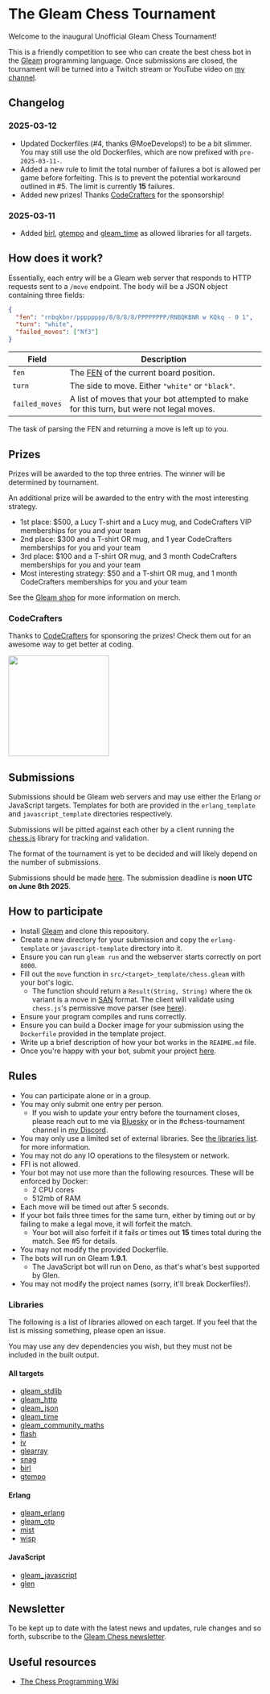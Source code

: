 # The Gleam Chess Tournament

Welcome to the inaugural Unofficial Gleam Chess Tournament!

This is a friendly competition to see who can create the best chess bot in the
[Gleam](https://gleam.run) programming language. Once submissions are closed,
the tournament will be turned into a Twitch stream or YouTube video on
[my channel](https://youtube.com/IsaacHarrisHolt).

## Changelog

### 2025-03-12

- Updated Dockerfiles (#4, thanks @MoeDevelops!) to be a bit slimmer. You may still
  use the old Dockerfiles, which are now prefixed with `pre-2025-03-11-`.
- Added a new rule to limit the total number of failures a bot is allowed per game
  before forfeiting. This is to prevent the potential workaround outlined in #5.
  The limit is currently **15** failures.
- Added new prizes! Thanks [CodeCrafters](https://www.codecrafters.io/) for the
  sponsorship!

### 2025-03-11

- Added [birl](https://hexdocs.pm/birl/index.html),
  [gtempo](https://hexdocs.pm/gtempo/index.html) and
  [gleam_time](https://hexdocs.pm/gleam_time/index.html) as allowed libraries for all
  targets.

## How does it work?

Essentially, each entry will be a Gleam web server that responds to HTTP requests sent
to a `/move` endpoint. The body will be a JSON object containing three fields:

```json
{
  "fen": "rnbqkbnr/pppppppp/8/8/8/8/PPPPPPPP/RNBQKBNR w KQkq - 0 1",
  "turn": "white",
  "failed_moves": ["Nf3"]
}
```

| Field          | Description                                                                                              |
| -------------- | -------------------------------------------------------------------------------------------------------- |
| `fen`          | The [FEN](https://en.wikipedia.org/wiki/Forsyth%E2%80%93Edwards_Notation) of the current board position. |
| `turn`         | The side to move. Either `"white"` or `"black"`.                                                         |
| `failed_moves` | A list of moves that your bot attempted to make for this turn, but were not legal moves.                 |

The task of parsing the FEN and returning a move is left up to you.

## Prizes

Prizes will be awarded to the top three entries. The winner will be determined by
tournament.

An additional prize will be awarded to the entry with the most interesting strategy.

- 1st place: $500, a Lucy T-shirt and a Lucy mug, and CodeCrafters VIP memberships for
  you and your team
- 2nd place: $300 and a T-shirt OR mug, and 1 year CodeCrafters memberships for you
  and your team
- 3rd place: $100 and a T-shirt OR mug, and 3 month CodeCrafters memberships for you
  and your team
- Most interesting strategy: $50 and a T-shirt OR mug, and 1 month CodeCrafters
  memberships for you and your team

See the [Gleam shop](https://shop.gleam.run/) for more information on merch.

### CodeCrafters

Thanks to [CodeCrafters](https://www.codecrafters.io/) for sponsoring the prizes!
Check them out for an awesome way to get better at coding.

<a href="https://www.codecrafters.io/" target="_blank" rel="noopener noreferrer">
    <img src="https://codecrafters.io/_next/static/media/logo.df7bb93f.png" width="200px">
</a>

## Submissions

Submissions should be Gleam web servers and may use either the Erlang or JavaScript
targets. Templates for both are provided in the `erlang_template` and
`javascript_template` directories respectively.

Submissions will be pitted against each other by a client running the
[chess.js](https://github.com/jhlywa/chess.js) library for tracking and validation.

The format of the tournament is yet to be decided and will likely depend on the
number of submissions.

Submissions should be made [here](https://docs.google.com/forms/d/e/1FAIpQLSfhmo_0zxN7IDIEL6ZHZiyDaNJ2Y7_rkdt661DTaCdK2oHpSA/viewform?usp=dialog).
The submission deadline is **noon UTC on June 8th 2025**.

## How to participate

- Install [Gleam](https://gleam.run) and clone this repository.
- Create a new directory for your submission and copy the `erlang-template` or
  `javascript-template` directory into it.
- Ensure you can run `gleam run` and the webserver starts correctly on port `8000`.
- Fill out the `move` function in `src/<target>_template/chess.gleam` with your bot's logic.
  - The function should return a `Result(String, String)` where the `Ok` variant
    is a move in [SAN](<https://en.wikipedia.org/wiki/Algebraic_notation_(chess)>)
    format. The client will validate using `chess.js`'s permissive move parser
    (see [here](https://github.com/jhlywa/chess.js?tab=readme-ov-file#parsers-permissive--strict)).
- Ensure your program compiles and runs correctly.
- Ensure you can build a Docker image for your submission using the `Dockerfile`
  provided in the template project.
- Write up a brief description of how your bot works in the `README.md` file.
- Once you're happy with your bot, submit your project [here](TODO).

## Rules

- You can participate alone or in a group.
- You may only submit one entry per person.
  - If you wish to update your entry before the tournament closes, please reach out
    to me via [Bluesky](https://bsky.app/profile/ihh.dev) or in the #chess-tournament
    channel in [my Discord](https://discord.com/invite/bWrctJ7).
- You may only use a limited set of external libraries. See [the libraries list](#libraries).
  for more information.
- You may not do any IO operations to the filesystem or network.
- FFI is not allowed.
- Your bot may not use more than the following resources. These will be enforced by Docker:
  - 2 CPU cores
  - 512mb of RAM
- Each move will be timed out after 5 seconds.
- If your bot fails three times for the same turn, either by timing out or by failing
  to make a legal move, it will forfeit the match.
  - Your bot will also forfeit if it fails or times out **15** times total during the
    match. See #5 for details.
- You may not modify the provided Dockerfile.
- The bots will run on Gleam **1.9.1**.
  - The JavaScript bot will run on Deno, as that's what's best supported by Glen.
- You may not modify the project names (sorry, it'll break Dockerfiles!).

### Libraries

The following is a list of libraries allowed on each target. If you feel that the list
is missing something, please open an issue.

You may use any dev dependencies you wish, but they must not be included in the built
output.

#### All targets

- [gleam_stdlib](https://hexdocs.pm/gleam_stdlib/index.html)
- [gleam_http](https://hexdocs.pm/gleam_http/index.html)
- [gleam_json](https://hexdocs.pm/gleam_json/index.html)
- [gleam_time](https://hexdocs.pm/gleam_time/index.html)
- [gleam_community_maths](https://hexdocs.pm/gleam_community_maths/index.html)
- [flash](https://hexdocs.pm/flash/index.html)
- [iv](https://hexdocs.pm/iv/index.html)
- [glearray](https://hexdocs.pm/glearray/index.html)
- [snag](https://hexdocs.pm/snag/index.html)
- [birl](https://hexdocs.pm/birl/index.html)
- [gtempo](https://hexdocs.pm/gtempo/index.html)

#### Erlang

- [gleam_erlang](https://hexdocs.pm/gleam_erlang/index.html)
- [gleam_otp](https://hexdocs.pm/gleam_otp/index.html)
- [mist](https://hexdocs.pm/mist/index.html)
- [wisp](https://hexdocs.pm/wisp/index.html)

#### JavaScript

- [gleam_javascript](https://hexdocs.pm/gleam_javascript/index.html)
- [glen](https://hexdocs.pm/glen/index.html)

## Newsletter

To be kept up to date with the latest news and updates, rule changes and so forth,
subscribe to the [Gleam Chess newsletter](https://buttondown.com/gleamchess).

## Useful resources

- [The Chess Programming Wiki](https://www.chessprogramming.org/Main_Page)
